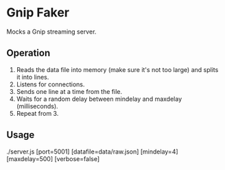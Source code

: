 # Gnip Faker

Mocks a Gnip streaming server.

## Operation

1. Reads the data file into memory (make sure it's not too large) and splits it into lines.
2. Listens for connections.
3. Sends one line at a time from the file.
4. Waits for a random delay between mindelay and maxdelay (milliseconds).
5. Repeat from 3.

## Usage

./server.js [port=5001] [datafile=data/raw.json] [mindelay=4] [maxdelay=500] [verbose=false]
